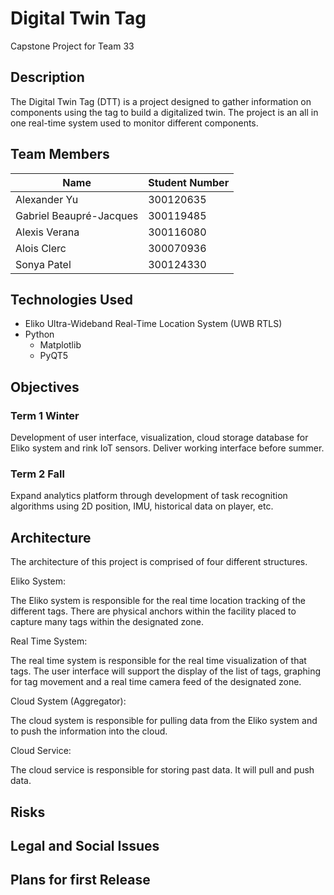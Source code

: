 # Digital Twin Tag
Capstone Project for Team 33

## Description
The Digital Twin Tag (DTT) is a project designed to gather information on components using the tag to build a digitalized twin. The project is an all in one real-time system used to monitor different components.

## Team Members
|Name|Student Number|
|-|-|
|Alexander Yu|300120635|
|Gabriel Beaupré-Jacques|300119485|
|Alexis Verana|300116080|
|Alois Clerc|300070936|
|Sonya Patel|300124330|

## Technologies Used
* Eliko Ultra-Wideband Real-Time Location System (UWB RTLS)
* Python
  * Matplotlib
  * PyQT5

## Objectives

### Term 1 Winter
Development of user interface, visualization, cloud storage database for Eliko system and rink IoT sensors. Deliver working interface before summer.

### Term 2 Fall
Expand analytics platform through development of task recognition algorithms using 2D position, IMU, historical data on player, etc.

## Architecture

The architecture of this project is comprised of four different structures.

Eliko System:

The Eliko system is responsible for the real time location tracking of the different tags. There are physical anchors within the facility placed to capture many tags within the designated zone.

Real Time System:

The real time system is responsible for the real time visualization of that tags. The user interface will support the display of the list of tags, graphing for tag movement and a real time camera feed of the designated zone.

Cloud System (Aggregator):

The cloud system is responsible for pulling data from the Eliko system and to push the information into the cloud.

Cloud Service:

The cloud service is responsible for storing past data. It will pull and push data.

## Risks

## Legal and Social Issues

## Plans for first Release 